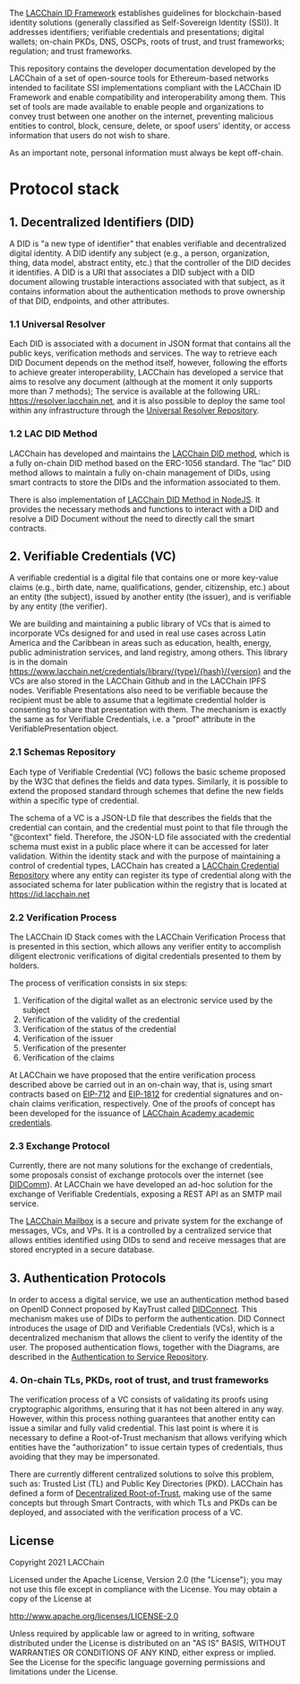The [LACChain ID Framework](https://publications.iadb.org/en/lacchain-id-framework-set-recommendations-blockchain-based-interoperable-privacy-preserving) establishes guidelines for blockchain-based identity solutions (generally classified as Self-Sovereign Identity (SSI)). It addresses identifiers; verifiable credentials and presentations; digital wallets; on-chain PKDs, DNS, OSCPs, roots of trust, and trust frameworks; regulation; and trust frameworks. 

This repository contains the developer documentation developed by the LACChain of a set of open-source tools for Ethereum-based networks intended to facilitate SSI implementations compliant with the LACChain ID Framework and enable compatibility and interoperability among them. This set of tools are made available to enable people and organizations to convey trust between one another on the internet, preventing malicious entities to control, block, censure, delete, or spoof users' identity, or access information that users do not wish to share.

As an important note, personal information must always be kept off-chain.

# Protocol stack

## 1. Decentralized Identifiers (DID)

A DID is "a new type of identifier" that enables verifiable and decentralized digital identity. A DID identify any subject (e.g., a person, organization, thing, data model, abstract entity, etc.) that the controller of the DID decides it identifies. 
A DID is a URI that associates a DID subject with a DID document allowing trustable interactions associated with that subject, as it contains information about the authentication methods to prove ownership of that DID, endpoints, and other attributes.

### 1.1 Universal Resolver

Each DID is associated with a document in JSON format that contains all the public keys, verification methods and services. 
The way to retrieve each DID Document depends on the method itself, however, following the efforts to achieve greater interoperability, 
LACChain has developed a service that aims to resolve any document (although at the moment it only supports more than 7 methods); 
The service is available at the following URL: https://resolver.lacchain.net, and it is also possible to deploy the same tool within any infrastructure through the [Universal Resolver Repository](https://github.com/lacchain/universal-resolver).

### 1.2 LAC DID Method

LACChain has developed and maintains the [LACChain DID method](https://github.com/lacchain/did-method), which is a fully on-chain DID method based on the ERC-1056 standard. The “lac” DID method allows to maintain a fully on-chain management of DIDs, using smart contracts to store the DIDs and the information associated to them.

There is also implementation of [LACChain DID Method in NodeJS](https://github.com/lacchain/lacchain-did-js). It provides the necessary methods and functions to interact with a DID and resolve a DID Document without the need to directly call the smart contracts.


## 2. Verifiable Credentials (VC)

A verifiable credential is a digital file that contains one or more key-value claims (e.g., birth date, name, qualifications, gender, citizenship, etc.) about an entity (the subject), issued by another entity (the issuer), and is verifiable by any entity (the verifier). 

We are building and maintaining a public library of VCs that is aimed to incorporate VCs designed for and used in real use cases across Latin America and the Caribbean in areas such as education, health, energy, public administration services, and land registry, among others. This library is in the domain https://www.lacchain.net/credentials/library/{type}/{hash}/{version} and the VCs are also stored in the LACChain Github  and in the LACChain IPFS nodes.
Verifiable Presentations also need to be verifiable because the recipient must be able to assume that a legitimate credential holder is consenting to share that presentation with them. The mechanism is exactly the same as for Verifiable Credentials, i.e. a "proof" attribute in the VerifiablePresentation object.

### 2.1 Schemas Repository  

Each type of Verifiable Credential (VC) follows the basic scheme proposed by the W3C that defines the fields and data types. 
Similarly, it is possible to extend the proposed standard through schemes that define the new fields within a specific type of credential.

The schema of a VC is a JSON-LD file that describes the fields that the credential can contain, and the credential must point to that file through the "@context" field. 
Therefore, the JSON-LD file associated with the credential schema must exist in a public place where it can be accessed for later validation. 
Within the identity stack and with the purpose of maintaining a control of credential types, LACChain has created a [LACChain Credential Repository](https://github.com/lacchain/vc-registry) where any entity can register its type of credential along with the associated schema for later publication within the registry that is located at https://id.lacchain.net

### 2.2 Verification Process

The LACChain ID Stack comes with the LACChain Verification Process  that  is  presented  in  this  section,  which allows any verifier entity to accomplish diligent electronic verifications of digital credentials presented to them by holders.

The process of verification consists in six steps:

1. Verification of the digital wallet as an electronic service used by the subject
2. Verification of the validity of the credential
3. Verification of the status of the credential
4. Verification of the issuer
5. Verification of the presenter
6. Verification of the claims
   
At LACChain we have proposed that the entire verification process described above be carried out in an on-chain way, that is, using smart contracts based on [EIP-712](https://eips.ethereum.org/EIPS/eip-712) and [EIP-1812](https://eips.ethereum.org/EIPS/eip-1812) for credential signatures and on-chain claims verification, respectively.
One of the proofs of concept has been developed for the issuance of [LACChain Academy academic credentials](https://github.com/lacchain/academy-vc).

### 2.3 Exchange Protocol

Currently, there are not many solutions for the exchange of credentials, some proposals consist of exchange protocols over the internet (see [DIDComm](https://identity.foundation/didcomm-messaging/spec/)).
At LACChain we have developed an ad-hoc solution for the exchange of Verifiable Credentials, exposing a REST API as an SMTP mail service.

The [LACChain Mailbox](https://github.com/lacchain/id-mailbox) is a secure and private system for the exchange of messages, VCs, and VPs. It is a controlled by a centralized service that allows entities identified using DIDs to send and receive messages that are stored encrypted in a secure database.

## 3. Authentication Protocols

In order to access a digital service, we use an authentication method based on OpenID Connect proposed by KayTrust called [DIDConnect](https://developer.kaytrust.id/Specs/DIDConnect/). 
This mechanism makes use of DIDs to perform the authentication. DID Connect introduces the usage of DID and Verifiable Credentials (VCs), which is a decentralized mechanism that allows the client to verify the identity of the user.
The proposed authentication flows, together with the Diagrams, are described in the [Authentication to Service Repository](https://github.com/lacchain/service-authentication).

### 4. On-chain TLs, PKDs, root of trust, and trust frameworks

The verification process of a VC consists of validating its proofs using cryptographic algorithms, ensuring that it has not been altered in any way. However, within this process nothing guarantees that another entity can issue a similar and fully valid credential. 
This last point is where it is necessary to define a Root-of-Trust mechanism that allows verifying which entities have the "authorization" to issue certain types of credentials, thus avoiding that they may be impersonated.

There are currently different centralized solutions to solve this problem, such as: Trusted List (TL) and Public Key Directories (PKD). 
LACChain has defined a form of [Decentralized Root-of-Trust](https://github.com/lacchain/lacchain-pkd), making use of the same concepts but through Smart Contracts, with which TLs and PKDs can be deployed, and associated with the verification process of a VC.


## License

Copyright 2021 LACChain

Licensed under the Apache License, Version 2.0 (the "License"); you may not use this file except in compliance with the License. You may obtain a copy of the License at

http://www.apache.org/licenses/LICENSE-2.0

Unless required by applicable law or agreed to in writing, software distributed under the License is distributed on an "AS IS" BASIS, WITHOUT WARRANTIES OR CONDITIONS OF ANY KIND, either express or implied. See the License for the specific language governing permissions and limitations under the License.

